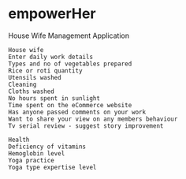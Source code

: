 # empowerHer
House Wife Management Application

    House wife
    Enter daily work details
    Types and no of vegetables prepared 
    Rice or roti quantity 
    Utensils washed
    Cleaning 
    Cloths washed
    No hours spent in sunlight
    Time spent on the eCommerce website
    Has anyone passed comments on your work
    Want to share your view on any members behaviour 
    Tv serial review - suggest story improvement
    
    Health 
    Deficiency of vitamins
    Hemoglobin level
    Yoga practice 
    Yoga type expertise level
